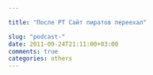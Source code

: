 ```yaml
---

title: "После РТ Сайт пиратов переехал"

slug: "podcast-"
date: 2011-09-24T21:11:00+03:00
comments: true
categories: others
---
```

